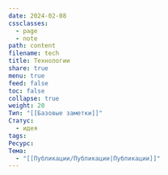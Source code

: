 ```yaml
---
date: 2024-02-08
cssclasses:
  - page
  - note
path: content
filename: tech
title: Технологии
share: true
menu: true
feed: false
toc: false
collapse: true
weight: 20
Тип: "[[Базовые заметки]]"
Статус:
  - идея
tags: 
Ресурс: 
Тема:
  - "[[Публикации/Публикации|Публикации]]"
---
```


